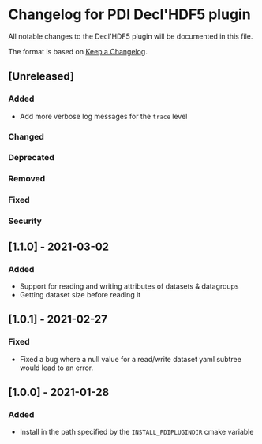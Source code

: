 # Changelog for PDI Decl'HDF5 plugin
All notable changes to the Decl'HDF5 plugin will be documented in this file.

The format is based on [Keep a Changelog](https://keepachangelog.com/en/1.0.0/).


## [Unreleased]

### Added
* Add more verbose log messages for the `trace` level

### Changed

### Deprecated

### Removed

### Fixed

### Security


## [1.1.0] - 2021-03-02

### Added
* Support for reading and writing attributes of datasets & datagroups
* Getting dataset size before reading it


## [1.0.1] - 2021-02-27

### Fixed
* Fixed a bug where a null value for a read/write dataset yaml subtree would
  lead to an error.


## [1.0.0] - 2021-01-28

### Added
* Install in the path specified by the `INSTALL_PDIPLUGINDIR` cmake variable
